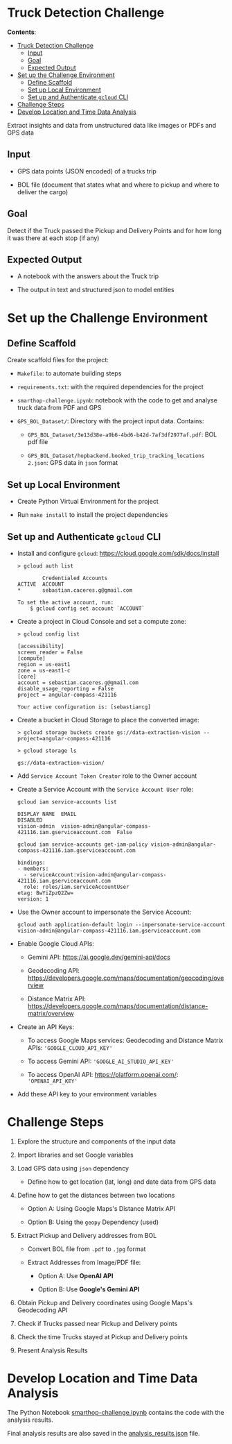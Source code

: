 # Truck Detection Challenge

**Contents**:

- [Truck Detection Challenge](#truck-detection-challenge)
  - [Input](#input)
  - [Goal](#goal)
  - [Expected Output](#expected-output)
- [Set up the Challenge Environment](#set-up-the-challenge-environment)
  - [Define Scaffold](#define-scaffold)
  - [Set up Local Environment](#set-up-local-environment)
  - [Set up and Authenticate `gcloud` CLI](#set-up-and-authenticate-gcloud-cli)
- [Challenge Steps](#challenge-steps)
- [Develop Location and Time Data Analysis](#develop-location-and-time-data-analysis)


Extract insights and data from unstructured data like images 
or PDFs and GPS data

## Input

* GPS data points (JSON encoded) of a trucks trip

* BOL file (document that states what and where to pickup and 
where to deliver the cargo)

## Goal

Detect if the Truck passed the Pickup and Delivery Points and 
for how long it was there at each stop (if any)

## Expected Output

* A notebook with the answers about the Truck trip

* The output in text and structured json to model entities

# Set up the Challenge Environment

## Define Scaffold

Create scaffold files for the project:
  
* `Makefile`: to automate building steps

* `requirements.txt`: with the required dependencies for the 
project

* `smarthop-challenge.ipynb`: notebook with the code to get and 
analyse truck data from PDF and GPS

* `GPS_BOL_Dataset/`: Directory with the project input data. 
Contains:
  
  - `GPS_BOL_Dataset/3e13d38e-a9b6-4bd6-b42d-7af3df2977af.pdf`: 
  BOL pdf file
  
  - `GPS_BOL_Dataset/hopbackend.booked_trip_tracking_locations 2.json`: 
  GPS data in `json` format

## Set up Local Environment

* Create Python Virtual Environment for the project

* Run `make install` to install the project dependencies

## Set up and Authenticate `gcloud` CLI 

* Install and configure `gcloud`: 
https://cloud.google.com/sdk/docs/install
  
  ```
  > gcloud auth list
  ```
  ```
          Credentialed Accounts
  ACTIVE  ACCOUNT
  *       sebastian.caceres.g@gmail.com

  To set the active account, run:
      $ gcloud config set account `ACCOUNT`
  ```

* Create a project in Cloud Console and set a compute zone: 
  
  ```
  > gcloud config list
  ```
  ```
  [accessibility]
  screen_reader = False
  [compute]
  region = us-east1
  zone = us-east1-c
  [core]
  account = sebastian.caceres.g@gmail.com
  disable_usage_reporting = False
  project = angular-compass-421116

  Your active configuration is: [sebastiancg]
  ```

* Create a bucket in Cloud Storage to place the converted image: 
  
  ```
  > gcloud storage buckets create gs://data-extraction-vision --project=angular-compass-421116
  ```
  ```
  > gcloud storage ls
  ```
  ```
  gs://data-extraction-vision/
  ```

* Add `Service Account Token Creator` role to the Owner account

* Create a Service Account with the `Service Account User` role:
  
  ```
  gcloud iam service-accounts list
  ```
  ```
  DISPLAY NAME  EMAIL                                                        DISABLED
  vision-admin  vision-admin@angular-compass-421116.iam.gserviceaccount.com  False
  ```

  ```
  gcloud iam service-accounts get-iam-policy vision-admin@angular-compass-421116.iam.gserviceaccount.com
  ```
  ```
  bindings:
  - members:
    - serviceAccount:vision-admin@angular-compass-421116.iam.gserviceaccount.com
    role: roles/iam.serviceAccountUser
  etag: BwYiZpzQ2Zw=
  version: 1
  ```

* Use the Owner account to impersonate the Service Account:
  
  ```
  gcloud auth application-default login --impersonate-service-account vision-admin@angular-compass-421116.iam.gserviceaccount.com
  ```

* Enable Google Cloud APIs:
  
  - Gemini API: https://ai.google.dev/gemini-api/docs
  
  - Geodecoding API: https://developers.google.com/maps/documentation/geocoding/overview

  - Distance Matrix API: https://developers.google.com/maps/documentation/distance-matrix/overview

* Create an API Keys:
  
  - To access Google Maps services: Geodecoding and Distance 
  Matrix APIs: `'GOOGLE_CLOUD_API_KEY'`

  - To access Gemini API: `'GOOGLE_AI_STUDIO_API_KEY'`

  - To access OpenAI API: https://platform.openai.com/: 
  `'OPENAI_API_KEY'`

* Add these API key to your environment variables

# Challenge Steps

1. Explore the structure and components of the input data

2. Import libraries and set Google variables

3. Load GPS data using `json` dependency

     * Define how to get location (lat, long) and date data from 
     GPS data

4. Define how to get the distances between two locations 
   
     * Option A: Using Google Maps's Distance Matrix API
      
     * Option B: Using the `geopy` Dependency (used)

5. Extract Pickup and Delivery addresses from BOL

     * Convert BOL file from `.pdf` to `.jpg` format 
     
     * Extract Addresses from Image/PDF file:

       - Option A: Use **OpenAI API**
       
       - Option B: Use **Google's Gemini API**

6. Obtain Pickup and Delivery coordinates using Google Maps's
Geodecoding API

1. Check if Trucks passed near Pickup and Delivery points

2. Check the time Trucks stayed at Pickup and Delivery points

3. Present Analysis Results

# Develop Location and Time Data Analysis

The Python Notebook 
[smarthop-challenge.ipynb](project-results/smarthop-challenge.ipynb) 
contains the code with the analysis results.

Final analysis results are also saved in the 
[analysis_results.json](project-results/analysis_results.json) 
file.

